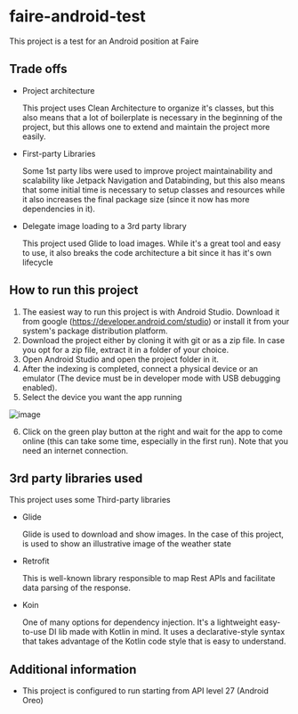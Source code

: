 # faire-android-test
This project is a test for an Android position at Faire

## Trade offs
* Project architecture

    This project uses Clean Architecture to organize it's classes, but this also means that a lot of boilerplate is necessary 
    in the beginning of the project, but this allows one to extend and maintain the project more easily.
* First-party Libraries 

    Some 1st party libs were used to improve project maintainability and scalability like Jetpack Navigation and Databinding, but this also means that some initial time is necessary to setup classes and resources while it also increases the final package size (since it now has more dependencies in it).
    
* Delegate image loading to a 3rd party library

    This project used Glide to load images. While it's a great tool and easy to use, it also breaks the code architecture a bit since it has it's own lifecycle

## How to run this project
1. The easiest way to run this project is with Android Studio. Download it from google (https://developer.android.com/studio) 
or install it from your system's package distribution platform.
2. Download the project either by cloning it with git or as a zip file. In case you opt for a zip file, extract it in a folder of your choice.
3. Open Android Studio and open the project folder in it.
4. After the indexing is completed, connect a physical device or an emulator (The device must be in developer mode with USB debugging enabled).
5. Select the device you want the app running

![image](https://user-images.githubusercontent.com/11294748/187683435-c91217f3-ad19-4b6c-b582-76ccba2a0e13.png)

6. Click on the green play button at the right and wait for the app to come online (this can take some time, especially in the first run). 
Note that you need an internet connection.
## 3rd party libraries used
This project uses some Third-party libraries
* Glide

    Glide is used to download and show images. In the case of this project, is used to show an illustrative image of the weather state
* Retrofit

    This is well-known library responsible to map Rest APIs and facilitate data parsing of the response.
* Koin

    One of many options for dependency injection. It's a lightweight easy-to-use DI lib made with Kotlin in mind. 
    It uses a declarative-style syntax that takes advantage of the Kotlin code style that is easy to understand.
## Additional information
* This project is configured to run starting from API level 27 (Android Oreo) 

